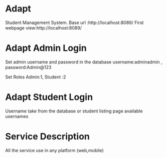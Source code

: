 # Adapt
Student Management System.
Base url :http://localhost:8089/
First webpage view:http://localhost:8089/
# Adapt Admin Login
Set admin username and password in the database
username:adminadmin ,
password:Admin@123


Set Roles
Admin:1,
Student :2

# Adapt Student Login
Username  take from the database or student listing page available usernames 

# Service Description
 All the service use in any platform (web,mobile)

